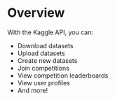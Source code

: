 # Overview

With the Kaggle API, you can:

- Download datasets
- Upload datasets
- Create new datasets
- Join competitions
- View competition leaderboards
- View user profiles
- And more!
